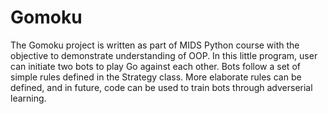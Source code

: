 # Gomoku

The Gomoku project is written as part of MIDS Python course with the objective to demonstrate understanding of OOP. In this little program, user can initiate two bots to play Go against each other. Bots follow a set of simple rules defined in the Strategy class. More elaborate rules can be defined, and in future, code can be used to train bots through adverserial learning. 
